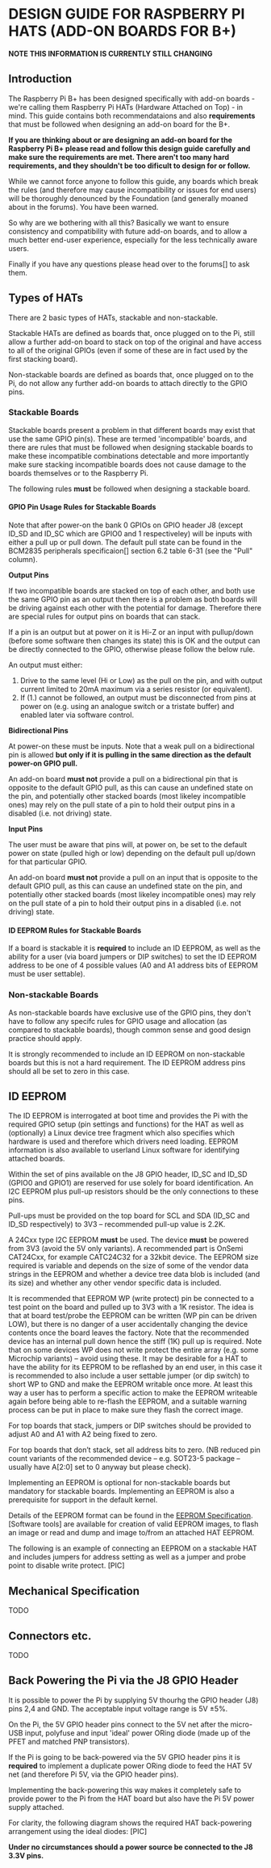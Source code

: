 # DESIGN GUIDE FOR RASPBERRY PI HATS (ADD-ON BOARDS FOR B+)

**NOTE THIS INFORMATION IS CURRENTLY STILL CHANGING**

## Introduction

The Raspberry Pi B+ has been designed specifically with add-on boards - we're calling them Raspberry Pi HATs (Hardware Attached on Top) - in mind. This guide contains both recommendataions and also **requirements** that must be followed when designing an add-on board for the B+.

**If you are thinking about or are designing an add-on board for the Raspberry Pi B+ please read and follow this design guide carefully and make sure the requirements are met. There aren't too many hard requirements, and they shouldn't be too dificult to design for or follow.**

While we cannot force anyone to follow this guide, any boards which break the rules (and therefore may cause incompatibility or issues for end users) will be thoroughly denounced by the Foundation (and generally moaned about in the forums). You have been warned.

So why are we bothering with all this? Basically we want to ensure consistency and compatibility with future add-on boards, and to allow a much better end-user experience, especially for the less technically aware users.

Finally if you have any questions please head over to the forums[] to ask them.

## Types of HATs

There are 2 basic types of HATs, stackable and non-stackable.

Stackable HATs are defined as boards that, once plugged on to the Pi, still allow a further add-on board to stack on top of the original and have access to all of the original GPIOs (even if some of these are in fact used by the first stacking board).

Non-stackable boards are defined as boards that, once plugged on to the Pi, do not allow any further add-on boards to attach directly to the GPIO pins.

### Stackable Boards

Stackable boards present a problem in that different boards may exist that use the same GPIO pin(s). These are termed 'incompatible' boards, and there are rules that must be followed when designing stackable boards to make these incompatible combinations detectable and more importantly make sure stacking incompatible boards does not cause damage to the boards themselves or to the Raspberry Pi.

The following rules **must** be followed when designing a stackable board.

#### GPIO Pin Usage Rules for Stackable Boards

Note that after power-on the bank 0 GPIOs on GPIO header J8 (except ID_SD and ID_SC which are GPIO0 and 1 respectiveley) will be inputs with either a pull up or pull down. The default pull state can be found in the BCM2835 peripherals specificaion[] section 6.2 table 6-31 (see the "Pull" column).

**Output Pins**

If two incompatible boards are stacked on top of each other, and both use the same GPIO pin as an output then there is a problem as both boards will be driving against each other with the potential for damage. Therefore there are special rules for output pins on boards that can stack.

If a pin is an output but at power on it is Hi-Z or an input with pullup/down (before some software then changes its state) this is OK and the output can be directly connected to the GPIO, otherwise please follow the below rule.

An output must either:
  1. Drive to the same level (Hi or Low) as the pull on the pin, and with output current limited to 20mA maximum via a series resistor (or equivalent).
  2. If (1.) cannot be followed, an output must be disconnected from pins at power on (e.g. using an analogue switch or a tristate buffer) and enabled later via software control.

**Bidirectional Pins**

At power-on these must be inputs. Note that a weak pull on a bidirectional pin is allowed **but only if it is pulling in the same direction as the default power-on GPIO pull.**

An add-on board **must not** provide a pull on a bidirectional pin that is opposite to the default GPIO pull, as this can cause an undefined state on the pin, and potentially other stacked boards (most likeley incompatible ones) may rely on the pull state of a pin to hold their output pins in a disabled (i.e. not driving) state.

**Input Pins**

The user must be aware that pins will, at power on, be set to the default power on state (pulled high or low) depending on the default pull up/down for that particular GPIO.

An add-on board **must not** provide a pull on an input that is opposite to the default GPIO pull, as this can cause an undefined state on the pin, and potentially other stacked boards (most likeley incompatible ones) may rely on the pull state of a pin to hold their output pins in a disabled (i.e. not driving) state.

#### ID EEPROM Rules for Stackable Boards

If a board is stackable it is **required** to include an ID EEPROM, as well as the ability for a user (via board jumpers or DIP switches) to set the ID EEPROM address to be one of 4 possible values (A0 and A1 address bits of EEPROM must be user settable).

### Non-stackable Boards

As non-stackable boards have exclusive use of the GPIO pins, they don't have to follow any specifc rules for GPIO usage and allocation (as compared to stackable boards), though common sense and good design practice should apply.

It is strongly recommended to include an ID EEPROM on non-stackable boards but this is not a hard requirement. The ID EEPROM address pins should all be set to zero in this case.

## ID EEPROM

The ID EEPROM is interrogated at boot time and provides the Pi with the required GPIO setup (pin settings and functions) for the HAT as well as (optionally) a Linux device tree fragment which also specifies which hardware is used and therefore which drivers need loading. EEPROM information is also available to userland Linux software for identifying attached boards.

Within the set of pins available on the J8 GPIO header, ID_SC and ID_SD (GPIO0 and GPIO1) are reserved for use solely for board identification. An I2C EEPROM plus pull-up resistors should be the only connections to these pins.

Pull-ups must be provided on the top board for SCL and SDA  (ID_SC and ID_SD respectively) to 3V3 – recommended pull-up value is 2.2K.

A 24Cxx type I2C EEPROM **must** be used. The device **must** be powered from 3V3 (avoid the 5V only variants). A recommended part is OnSemi CAT24Cxx, for example CATC24C32 for a 32kbit device. The EEPROM size required is variable and depends on the size of some of the vendor data strings in the EEPROM and whether a device tree data blob is included (and its size) and whether any other vendor specific data is included.

It is recommended that EEPROM WP (write protect) pin be connected to a test point on the board and pulled up to 3V3 with a 1K resistor. The idea is that at board test/probe the EEPROM can be written (WP pin can be driven LOW), but there is no danger of a user accidentally changing the device contents once the board leaves the factory. Note that the recommended device has an internal pull down hence the stiff (1K) pull up is required. Note that on some devices WP does not write protect the entire array (e.g. some Microchip variants) – avoid using these.
It may be desirable for a HAT to have the ability for its EEPROM to be reflashed by an end user, in this case it is recommended to also include a user settable jumper (or dip switch) to short WP to GND and make the EEPROM writable once more. At least this way a user has to perform a specific action to make the EEPROM writeable again before being able to re-flash the EEPROM, and a suitable warning process can be put in place to make sure they flash the correct image.

For top boards that stack, jumpers or DIP switches should be provided to adjust A0 and A1 with A2 being fixed to zero.

For top boards that don’t stack, set all address bits to zero. (NB reduced pin count variants of the recommended device – e.g. SOT23-5 package – usually have A[2:0] set to 0 anyway but please check).

Implementing an EEPROM is optional for non-stackable boards but mandatory for stackable boards. Implementing an EEPROM is also a prerequisite for support in the default kernel. 

Details of the EEPROM format can be found in the [EEPROM Specification](eeprom-data.md). [Software tools] are available for creation of valid EEPROM images, to flash an image or read and dump and image to/from an attached HAT EEPROM.

The following is an example of connecting an EEPROM on a stackable HAT and includes jumpers for address setting as well as a jumper and probe point to disable write protect. [PIC]

## Mechanical Specification

TODO

## Connectors etc.

TODO

## Back Powering the Pi via the J8 GPIO Header

It is possible to power the Pi by supplying 5V thourhg the GPIO header (J8) pins 2,4 and GND. The acceptable input voltage range is 5V ±5%.

On the Pi, the 5V GPIO header pins connect to the 5V net after the micro-USB input, polyfuse and input 'ideal' power ORing diode (made up of the PFET and matched PNP transistors). 

If the Pi is going to be back-powered via the 5V GPIO header pins it is **required** to implement a duplicate power ORing diode to feed the HAT 5V net (and therefore Pi 5V, via the GPIO header pins).

Implementing the back-powering this way makes it completely safe to provide power to the Pi from the HAT board but also have the Pi 5V power supply attached.

For clarity, the following diagram shows the required HAT back-powering arrangement using the ideal diodes:
[PIC]

**Under no circumstances should a power source be connected to the J8 3.3V pins.**
